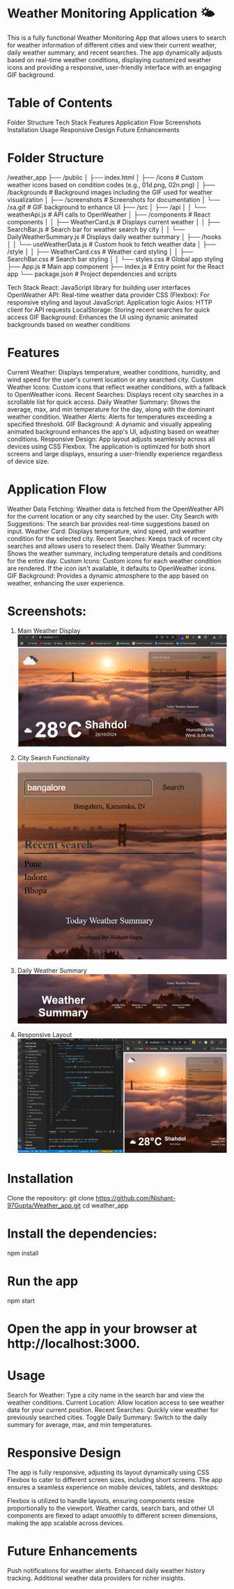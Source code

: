 # Weather Monitoring Application 🌤️
This is a fully functional Weather Monitoring App that allows users to search for weather information of different cities and view their current weather, daily weather summary, and recent searches. The app dynamically adjusts based on real-time weather conditions, displaying customized weather icons and providing a responsive, user-friendly interface with an engaging GIF background.

# Table of Contents
Folder Structure
Tech Stack
Features
Application Flow
Screenshots
Installation
Usage
Responsive Design
Future Enhancements


# Folder Structure
/weather_app
├── /public
│   ├── index.html
│   ├── /icons                # Custom weather icons based on condition codes (e.g., 01d.png, 02n.png)
│   ├── /backgrounds          # Background images including the GIF used for weather visualization
│   ├── /screenshots          # Screenshots for documentation
│   └── /xa.gif               # GIF background to enhance UI
├── /src
│   ├── /api
│   │   └── weatherApi.js     # API calls to OpenWeather
│   ├── /components           # React components
│   │   ├── WeatherCard.js    # Displays current weather
│   │   ├── SearchBar.js      # Search bar for weather search by city
│   │   └── DailyWeatherSummary.js # Displays daily weather summary
│   ├── /hooks
│   │   └── useWeatherData.js # Custom hook to fetch weather data
│   ├── /style
│   │   ├── WeatherCard.css   # Weather card styling
│   │   ├── SearchBar.css     # Search bar styling
│   │   └── styles.css        # Global app styling
├── App.js                    # Main app component
├── index.js                  # Entry point for the React app
└── package.json              # Project dependencies and scripts

Tech Stack
React: JavaScript library for building user interfaces
OpenWeather API: Real-time weather data provider
CSS (Flexbox): For responsive styling and layout
JavaScript: Application logic
Axios: HTTP client for API requests
LocalStorage: Storing recent searches for quick access
GIF Background: Enhances the UI using dynamic animated backgrounds based on weather conditions

# Features
Current Weather: Displays temperature, weather conditions, humidity, and wind speed for the user's current location or any searched city.
Custom Weather Icons: Custom icons that reflect weather conditions, with a fallback to OpenWeather icons.
Recent Searches: Displays recent city searches in a scrollable list for quick access.
Daily Weather Summary: Shows the average, max, and min temperature for the day, along with the dominant weather condition.
Weather Alerts: Alerts for temperatures exceeding a specified threshold.
GIF Background: A dynamic and visually appealing animated background enhances the app's UI, adjusting based on weather conditions.
Responsive Design: App layout adjusts seamlessly across all devices using CSS Flexbox. The application is optimized for both short screens and large displays, ensuring a user-friendly experience regardless of device size.


# Application Flow
Weather Data Fetching: Weather data is fetched from the OpenWeather API for the current location or any city searched by the user.
City Search with Suggestions: The search bar provides real-time suggestions based on input.
Weather Card: Displays temperature, wind speed, and weather condition for the selected city.
Recent Searches: Keeps track of recent city searches and allows users to reselect them.
Daily Weather Summary: Shows the weather summary, including temperature details and conditions for the entire day.
Custom Icons: Custom icons for each weather condition are rendered. If the icon isn't available, it defaults to OpenWeather icons.
GIF Background: Provides a dynamic atmosphere to the app based on weather, enhancing the user experience.


# Screenshots:
 1. Main Weather Display
![Main Weather Display](public/screenshots/main-weather-display.png)

 2. City Search Functionality
![City Search](public/screenshots/city-search.png)

 3. Daily Weather Summary
![Daily Weather Summary](public/screenshots/daily-summary.png)

 5. Responsive Layout
![Responsive Layout](public/screenshots/responsive-layout.png)


# Installation
Clone the repository:
git clone https://github.com/Nishant-97Gupta/Weather_app.git
cd weather_app

# Install the dependencies:
npm install

# Run the app
npm start

# Open the app in your browser at http://localhost:3000.


# Usage
Search for Weather: Type a city name in the search bar and view the weather conditions.
Current Location: Allow location access to see weather data for your current position.
Recent Searches: Quickly view weather for previously searched cities.
Toggle Daily Summary: Switch to the daily summary for average, max, and min temperatures.


# Responsive Design
The app is fully responsive, adjusting its layout dynamically using CSS Flexbox to cater to different screen sizes, including short screens. The app ensures a seamless experience on mobile devices, tablets, and desktops:

Flexbox is utilized to handle layouts, ensuring components resize proportionally to the viewport.
Weather cards, search bars, and other UI components are flexed to adapt smoothly to different screen dimensions, making the app scalable across devices.


# Future Enhancements
Push notifications for weather alerts.
Enhanced daily weather history tracking.
Additional weather data providers for richer insights.

